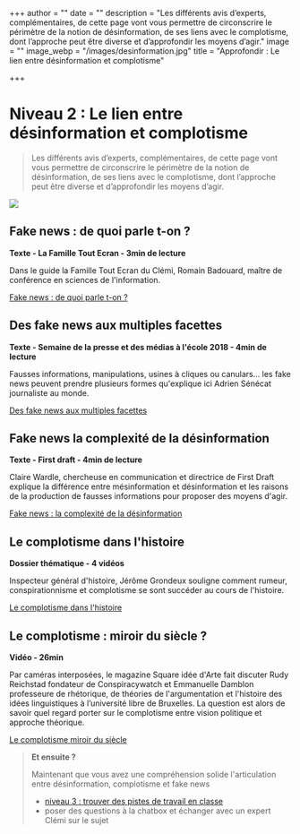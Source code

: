 +++
author = ""
date = ""
description = "Les différents avis d’experts, complémentaires, de cette page vont vous permettre de circonscrire le périmètre de la notion de désinformation, de ses liens avec le complotisme, dont l’approche peut être diverse et d’approfondir les moyens d’agir."
image = ""
image_webp = "/images/desinformation.jpg"
title = "Approfondir : Le lien entre désinformation et complotisme"

+++
# Niveau 2 : Le lien entre désinformation et complotisme

> Les différents avis d’experts, complémentaires, de cette page vont vous permettre de circonscrire le périmètre de la notion de désinformation, de ses liens avec le complotisme, dont l’approche peut être diverse et d’approfondir les moyens d’agir.

![](https://www.reseau-canope.fr/fileadmin/user_upload/Actualites/img/bandeau_famille_tout_ecran.jpg)

## Fake news : de quoi parle t-on ?

**Texte - La Famille Tout Ecran - 3min de lecture**

Dans le guide la Famille Tout Ecran du Clémi, Romain Badouard, maître de conférence en sciences de l'information.

[Fake news : de quoi parle t-on ?](https://www.clemi.fr/fr/guide-famille-v2/apprendre-a-vos-enfants-a-sinformer/fake-news-de-quoi-parle-t-on.html)

## Des fake news aux multiples facettes

**Texte - Semaine de la presse et des médias à l'école 2018 - 4min de lecture**

Fausses informations, manipulations, usines à cliques ou canulars... les fake news peuvent prendre plusieurs formes qu'explique ici Adrien Sénécat journaliste au monde.

[Des fake news aux multiples facettes](https://www.clemi.fr/fr/ressources/nos-ressources-pedagogiques/ressources-pedagogiques/des-fake-news-aux-multiples-facettes.html)

## Fake news la complexité de la désinformation

**Texte - First draft - 4min de lecture**

Claire Wardle, chercheuse en communication et directrice de First Draft explique la différence entre mésinformation et désinformation et les raisons de la production de fausses informations pour proposer des moyens d'agir.

[Fake news : la complexité de la désinformation](https://fr.firstdraftnews.org/fake-news-la-complexite-de-la-desinformation/)

## Le complotisme dans l'histoire

**Dossier thématique - 4 vidéos**

Inspecteur général d'histoire, Jérôme Grondeux souligne comment rumeur, conspirationnisme et complotisme se sont succéder au cours de l'histoire.

[Le complotisme dans l'histoire](https://www.reseau-canope.fr/les-valeurs-de-la-republique/le-complotisme-dans-lhistoire-lhistoire-face-au-complotisme.html)

## Le complotisme : miroir du siècle ?

**Vidéo - 26min**

Par caméras interposées, le magazine Square idée d'Arte fait discuter Rudy Reichstad fondateur de Conspiracywatch et Emmanuelle Damblon professeure de rhétorique, de théories de l'argumentation et l'histoire des idées linguistiques à l’université libre de Bruxelles. La question est alors de savoir quel regard porter sur le complotisme entre vision politique et approche théorique.

[Le complotisme miroir du siècle](https://www.arte.tv/fr/videos/093875-009-A/square-idee/) 

> **Et ensuite ?**
>
> Maintenant que vous avez une compréhension solide l'articulation entre désinformation, complotisme et fake news
>
> * [niveau 3 : trouver des pistes de travail en classe](https://formationdesenseignants.netlify.app/blog/agir-en-classe-3-exemples-de-sequences-pour-travailler-avec-les-eleves-autour-de-ces-notions/)
> * poser des questions à la chatbox et échanger avec un expert Clémi sur le sujet
